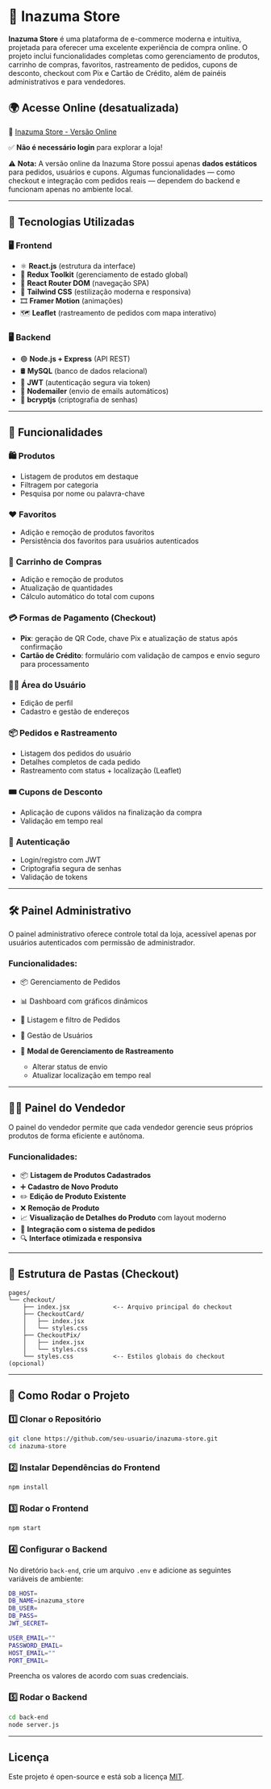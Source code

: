 # 🛒 Inazuma Store

**Inazuma Store** é uma plataforma de e-commerce moderna e intuitiva, projetada para oferecer uma excelente experiência de compra online. O projeto inclui funcionalidades completas como gerenciamento de produtos, carrinho de compras, favoritos, rastreamento de pedidos, cupons de desconto, checkout com Pix e Cartão de Crédito, além de painéis administrativos e para vendedores.

## 🌍 Acesse Online (desatualizada)

🔗 [Inazuma Store - Versão Online](https://inazuma-store.netlify.app/)

✅ **Não é necessário login** para explorar a loja!

⚠️ **Nota:** A versão online da Inazuma Store possui apenas **dados estáticos** para pedidos, usuários e cupons. Algumas funcionalidades — como checkout e integração com pedidos reais — dependem do backend e funcionam apenas no ambiente local.

---

## 🚀 Tecnologias Utilizadas

### **🖥️ Frontend**

* ⚛️ **React.js** (estrutura da interface)
* 🔄 **Redux Toolkit** (gerenciamento de estado global)
* 🚏 **React Router DOM** (navegação SPA)
* 🎨 **Tailwind CSS** (estilização moderna e responsiva)
* 🎞️ **Framer Motion** (animações)
* 🗺️ **Leaflet** (rastreamento de pedidos com mapa interativo)

### **🖥️ Backend**

* 🟢 **Node.js + Express** (API REST)
* 🛢️ **MySQL** (banco de dados relacional)
* 🔑 **JWT** (autenticação segura via token)
* 📧 **Nodemailer** (envio de emails automáticos)
* 🔐 **bcryptjs** (criptografia de senhas)

---

## 🎯 Funcionalidades

### 🛍️ **Produtos**

* Listagem de produtos em destaque
* Filtragem por categoria
* Pesquisa por nome ou palavra-chave

### ❤️ **Favoritos**

* Adição e remoção de produtos favoritos
* Persistência dos favoritos para usuários autenticados

### 🛒 **Carrinho de Compras**

* Adição e remoção de produtos
* Atualização de quantidades
* Cálculo automático do total com cupons

### 💳 **Formas de Pagamento (Checkout)**

* **Pix**: geração de QR Code, chave Pix e atualização de status após confirmação
* **Cartão de Crédito**: formulário com validação de campos e envio seguro para processamento

### 🧑‍💼 **Área do Usuário**

* Edição de perfil
* Cadastro e gestão de endereços

### 📦 **Pedidos e Rastreamento**

* Listagem dos pedidos do usuário
* Detalhes completos de cada pedido
* Rastreamento com status + localização (Leaflet)

### 🎟️ **Cupons de Desconto**

* Aplicação de cupons válidos na finalização da compra
* Validação em tempo real

### 🔐 **Autenticação**

* Login/registro com JWT
* Criptografia segura de senhas
* Validação de tokens

---

## 🛠️ Painel Administrativo

O painel administrativo oferece controle total da loja, acessível apenas por usuários autenticados com permissão de administrador.

### Funcionalidades:

* 📦 Gerenciamento de Pedidos
* 📊 Dashboard com gráficos dinâmicos
* 📁 Listagem e filtro de Pedidos
* 🧑 Gestão de Usuários
* 🚚 **Modal de Gerenciamento de Rastreamento**

  * Alterar status de envio
  * Atualizar localização em tempo real

---

## 🧑‍💻 Painel do Vendedor

O painel do vendedor permite que cada vendedor gerencie seus próprios produtos de forma eficiente e autônoma.

### Funcionalidades:

* 📦 **Listagem de Produtos Cadastrados**
* ➕ **Cadastro de Novo Produto**
* ✏️ **Edição de Produto Existente**
* ❌ **Remoção de Produto**
* 📈 **Visualização de Detalhes do Produto** com layout moderno
* 🛒 **Integração com o sistema de pedidos**
* 🔍 **Interface otimizada e responsiva**

---

## 📂 Estrutura de Pastas (Checkout)

```
pages/
└── checkout/
    ├── index.jsx            <-- Arquivo principal do checkout
    ├── CheckoutCard/
    │   ├── index.jsx
    │   └── styles.css
    ├── CheckoutPix/
    │   ├── index.jsx
    │   └── styles.css
    └── styles.css           <-- Estilos globais do checkout (opcional)
```

---

## 🚀 Como Rodar o Projeto

### **1️⃣ Clonar o Repositório**

```sh
git clone https://github.com/seu-usuario/inazuma-store.git
cd inazuma-store
```

### **2️⃣ Instalar Dependências do Frontend**

```sh
npm install
```

### **3️⃣ Rodar o Frontend**

```sh
npm start
```

### **4️⃣ Configurar o Backend**

No diretório `back-end`, crie um arquivo `.env` e adicione as seguintes variáveis de ambiente:

```sh
DB_HOST=
DB_NAME=inazuma_store
DB_USER=
DB_PASS=
JWT_SECRET=

USER_EMAIL=""
PASSWORD_EMAIL=
HOST_EMAIL=""
PORT_EMAIL=
```

Preencha os valores de acordo com suas credenciais.

### **5️⃣ Rodar o Backend**

```sh
cd back-end
node server.js
```

---

## Licença

Este projeto é open-source e está sob a licença [MIT](LICENSE).
